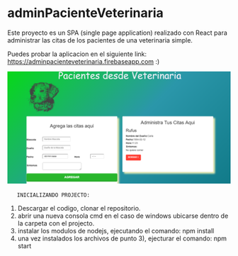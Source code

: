 # adminPacienteVeterinaria
Este proyecto es un SPA (single page application) realizado con React para administrar las citas de los pacientes de una veterinaria simple.


Puedes probar la aplicacion en el siguiente link: https://adminpacienteveterinaria.firebaseapp.com :) 
 
 
![Screenshot](screenshot.png)


       INICIALIZANDO PROJECTO:
 1) Descargar el codigo, clonar el repositorio.
 2) abrir una nueva consola cmd en el caso de windows ubicarse dentro de la carpeta con el projecto.
 3) instalar los modulos de nodejs, ejecutando el comando: npm install
 4) una vez instalados los archivos de punto 3), ejecturar el comando: npm start 

